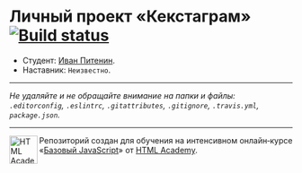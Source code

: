 # Личный проект «Кекстаграм» [![Build status][travis-image]][travis-url]

* Студент: [Иван Питенин](https://up.htmlacademy.ru/javascript/10/user/246656).
* Наставник: `Неизвестно`.

---

_Не удаляйте и не обращайте внимание на папки и файлы:_<br>
_`.editorconfig`, `.eslintrc`, `.gitattributes`, `.gitignore`, `.travis.yml`, `package.json`._

---

<a href="https://htmlacademy.ru/intensive/javascript"><img align="left" width="50" height="50" title="HTML Academy" src="https://up.htmlacademy.ru/static/img/intensive/javascript/logo-for-github.svg"></a>

Репозиторий создан для обучения на интенсивном онлайн‑курсе «[Базовый JavaScript](https://htmlacademy.ru/intensive/javascript)» от [HTML Academy](https://htmlacademy.ru).

[travis-image]: https://travis-ci.org/htmlacademy-javascript/246656-kekstagram.svg?branch=master
[travis-url]: https://travis-ci.org/htmlacademy-javascript/246656-kekstagram
